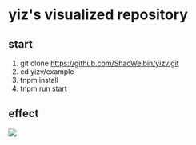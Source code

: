 # yiz's visualized repository

## start
1. git clone https://github.com/ShaoWeibin/yizv.git
2. cd yizv/example
3. tnpm install
4. tnpm run start

## effect
![](https://cdn.nlark.com/yuque/0/2019/png/160980/1576663752469-f416ac4f-930f-4e0a-bf46-5a24766251d3.png?x-oss-process=image/watermark,type_d3F5LW1pY3JvaGVp,size_10,text_5LiA5LmL,color_FFFFFF,shadow_50,t_80,g_se,x_10,y_10)
